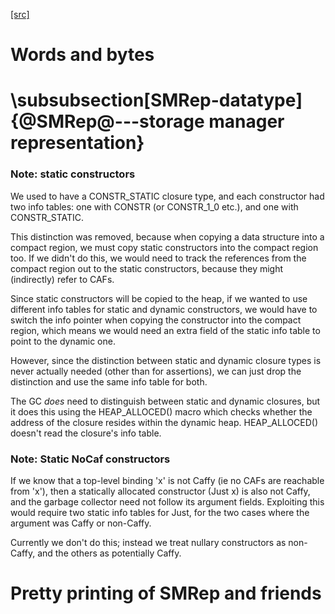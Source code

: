 [[src]](https://github.com/ghc/ghc/tree/master/compiler/cmm/SMRep.hs)
# Words and bytes


# \subsubsection[SMRep-datatype]{@SMRep@---storage manager representation}


### Note: static constructors


We used to have a CONSTR_STATIC closure type, and each constructor had
two info tables: one with CONSTR (or CONSTR_1_0 etc.), and one with
CONSTR_STATIC.

This distinction was removed, because when copying a data structure
into a compact region, we must copy static constructors into the
compact region too.  If we didn't do this, we would need to track the
references from the compact region out to the static constructors,
because they might (indirectly) refer to CAFs.

Since static constructors will be copied to the heap, if we wanted to
use different info tables for static and dynamic constructors, we
would have to switch the info pointer when copying the constructor
into the compact region, which means we would need an extra field of
the static info table to point to the dynamic one.

However, since the distinction between static and dynamic closure
types is never actually needed (other than for assertions), we can
just drop the distinction and use the same info table for both.

The GC *does* need to distinguish between static and dynamic closures,
but it does this using the HEAP_ALLOCED() macro which checks whether
the address of the closure resides within the dynamic heap.
HEAP_ALLOCED() doesn't read the closure's info table.

### Note: Static NoCaf constructors

If we know that a top-level binding 'x' is not Caffy (ie no CAFs are
reachable from 'x'), then a statically allocated constructor (Just x)
is also not Caffy, and the garbage collector need not follow its
argument fields.  Exploiting this would require two static info tables
for Just, for the two cases where the argument was Caffy or non-Caffy.

Currently we don't do this; instead we treat nullary constructors
as non-Caffy, and the others as potentially Caffy.

# Pretty printing of SMRep and friends
